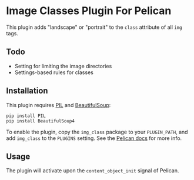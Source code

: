 # Image Classes Plugin For Pelican

This plugin adds "landscape" or "portrait" to the `class` attribute of all `img`
tags.

## Todo

* Setting for limiting the image directories
* Settings-based rules for classes

## Installation

This plugin requires [PIL][1] and [BeautifulSoup][2]:

    pip install PIL
    pip install BeautifulSoup4

To enable the plugin, copy the `img_class` package to your `PLUGIN_PATH`, and 
add `img_class` to the `PLUGINS` setting. See the [Pelican docs][3] for more
info.

[1]: http://www.pythonware.com/products/pil/
[2]: http://www.crummy.com/software/BeautifulSoup/
[3]: http://docs.getpelican.com/en/latest/plugins.html

## Usage

The plugin will activate upon the `content_object_init` signal of Pelican.
